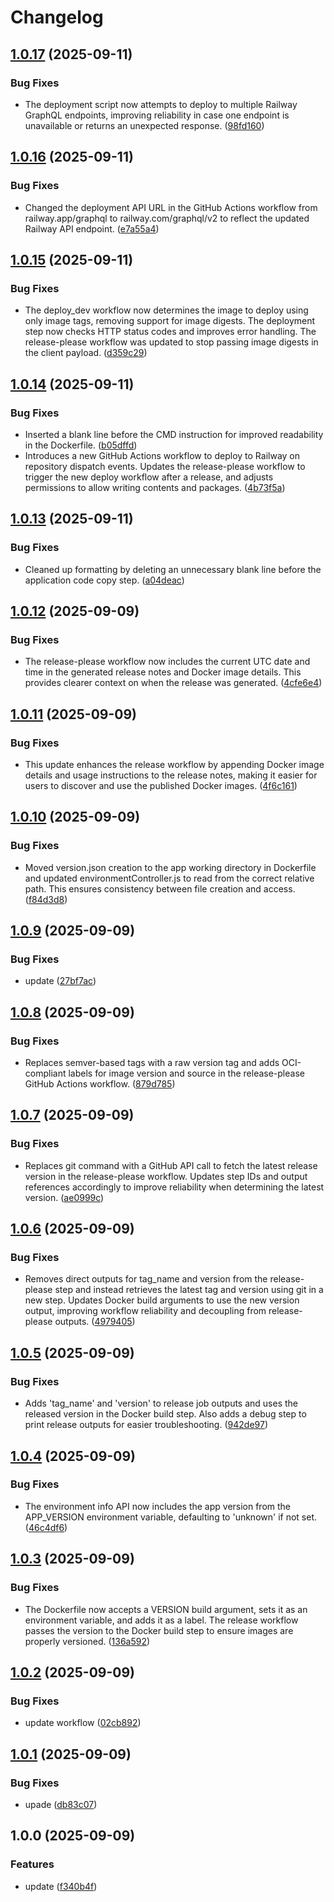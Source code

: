 # Changelog

## [1.0.17](https://github.com/MatiusRock1/hello-world-enviroments/compare/v1.0.16...v1.0.17) (2025-09-11)


### Bug Fixes

* The deployment script now attempts to deploy to multiple Railway GraphQL endpoints, improving reliability in case one endpoint is unavailable or returns an unexpected response. ([98fd160](https://github.com/MatiusRock1/hello-world-enviroments/commit/98fd1605050a704e9f99dbb24b1af382e41eb9a9))

## [1.0.16](https://github.com/MatiusRock1/hello-world-enviroments/compare/v1.0.15...v1.0.16) (2025-09-11)


### Bug Fixes

* Changed the deployment API URL in the GitHub Actions workflow from railway.app/graphql to railway.com/graphql/v2 to reflect the updated Railway API endpoint. ([e7a55a4](https://github.com/MatiusRock1/hello-world-enviroments/commit/e7a55a49d35dcdda8bd2a1128b33abde0f0a5a23))

## [1.0.15](https://github.com/MatiusRock1/hello-world-enviroments/compare/v1.0.14...v1.0.15) (2025-09-11)


### Bug Fixes

* The deploy_dev workflow now determines the image to deploy using only image tags, removing support for image digests. The deployment step now checks HTTP status codes and improves error handling. The release-please workflow was updated to stop passing image digests in the client payload. ([d359c29](https://github.com/MatiusRock1/hello-world-enviroments/commit/d359c292c20c59c28fd41f91162fe9886e642796))

## [1.0.14](https://github.com/MatiusRock1/hello-world-enviroments/compare/v1.0.13...v1.0.14) (2025-09-11)


### Bug Fixes

* Inserted a blank line before the CMD instruction for improved readability in the Dockerfile. ([b05dffd](https://github.com/MatiusRock1/hello-world-enviroments/commit/b05dffdffb42a7ae42af84d4e9b30b43fc122a9e))
* Introduces a new GitHub Actions workflow to deploy to Railway on repository dispatch events. Updates the release-please workflow to trigger the new deploy workflow after a release, and adjusts permissions to allow writing contents and packages. ([4b73f5a](https://github.com/MatiusRock1/hello-world-enviroments/commit/4b73f5ab25ad2a61306f6a3d32254013d1298720))

## [1.0.13](https://github.com/MatiusRock1/hello-world-enviroments/compare/v1.0.12...v1.0.13) (2025-09-11)


### Bug Fixes

* Cleaned up formatting by deleting an unnecessary blank line before the application code copy step. ([a04deac](https://github.com/MatiusRock1/hello-world-enviroments/commit/a04deac57eb0abf87c80833698df24225ef2b8da))

## [1.0.12](https://github.com/MatiusRock1/hello-world-enviroments/compare/v1.0.11...v1.0.12) (2025-09-09)


### Bug Fixes

* The release-please workflow now includes the current UTC date and time in the generated release notes and Docker image details. This provides clearer context on when the release was generated. ([4cfe6e4](https://github.com/MatiusRock1/hello-world-enviroments/commit/4cfe6e4fc3ab8095120f44909f02cf09cce3e92e))

## [1.0.11](https://github.com/MatiusRock1/hello-world-enviroments/compare/v1.0.10...v1.0.11) (2025-09-09)


### Bug Fixes

* This update enhances the release workflow by appending Docker image details and usage instructions to the release notes, making it easier for users to discover and use the published Docker images. ([4f6c161](https://github.com/MatiusRock1/hello-world-enviroments/commit/4f6c161a9078a083ea25d6d70142b844ba5cda87))

## [1.0.10](https://github.com/MatiusRock1/hello-world-enviroments/compare/v1.0.9...v1.0.10) (2025-09-09)


### Bug Fixes

* Moved version.json creation to the app working directory in Dockerfile and updated environmentController.js to read from the correct relative path. This ensures consistency between file creation and access. ([f84d3d8](https://github.com/MatiusRock1/hello-world-enviroments/commit/f84d3d863a5fa589b5843dff09e91872ce2665e5))

## [1.0.9](https://github.com/MatiusRock1/hello-world-enviroments/compare/v1.0.8...v1.0.9) (2025-09-09)


### Bug Fixes

* update ([27bf7ac](https://github.com/MatiusRock1/hello-world-enviroments/commit/27bf7ac6a66859204acc58fc2009c34d473350d9))

## [1.0.8](https://github.com/MatiusRock1/hello-world-enviroments/compare/v1.0.7...v1.0.8) (2025-09-09)


### Bug Fixes

* Replaces semver-based tags with a raw version tag and adds OCI-compliant labels for image version and source in the release-please GitHub Actions workflow. ([879d785](https://github.com/MatiusRock1/hello-world-enviroments/commit/879d785162febe9dd412439966543565c48688cf))

## [1.0.7](https://github.com/MatiusRock1/hello-world-enviroments/compare/v1.0.6...v1.0.7) (2025-09-09)


### Bug Fixes

* Replaces git command with a GitHub API call to fetch the latest release version in the release-please workflow. Updates step IDs and output references accordingly to improve reliability when determining the latest version. ([ae0999c](https://github.com/MatiusRock1/hello-world-enviroments/commit/ae0999c8728c08cf455efd86f49e6d1b309e3ed7))

## [1.0.6](https://github.com/MatiusRock1/hello-world-enviroments/compare/v1.0.5...v1.0.6) (2025-09-09)


### Bug Fixes

* Removes direct outputs for tag_name and version from the release-please step and instead retrieves the latest tag and version using git in a new step. Updates Docker build arguments to use the new version output, improving workflow reliability and decoupling from release-please outputs. ([4979405](https://github.com/MatiusRock1/hello-world-enviroments/commit/4979405e69e4def9133cae7337724196955aa4ad))

## [1.0.5](https://github.com/MatiusRock1/hello-world-enviroments/compare/v1.0.4...v1.0.5) (2025-09-09)


### Bug Fixes

* Adds 'tag_name' and 'version' to release job outputs and uses the released version in the Docker build step. Also adds a debug step to print release outputs for easier troubleshooting. ([942de97](https://github.com/MatiusRock1/hello-world-enviroments/commit/942de97666e2f1eb74252c777ebc3c00ae01d49e))

## [1.0.4](https://github.com/MatiusRock1/hello-world-enviroments/compare/v1.0.3...v1.0.4) (2025-09-09)


### Bug Fixes

* The environment info API now includes the app version from the APP_VERSION environment variable, defaulting to 'unknown' if not set. ([46c4df6](https://github.com/MatiusRock1/hello-world-enviroments/commit/46c4df6e5ad9ba1e7e4983ba12556cc4f6309d8c))

## [1.0.3](https://github.com/MatiusRock1/hello-world-enviroments/compare/v1.0.2...v1.0.3) (2025-09-09)


### Bug Fixes

* The Dockerfile now accepts a VERSION build argument, sets it as an environment variable, and adds it as a label. The release workflow passes the version to the Docker build step to ensure images are properly versioned. ([136a592](https://github.com/MatiusRock1/hello-world-enviroments/commit/136a59260931a7be9f61f576200e48c769057c84))

## [1.0.2](https://github.com/MatiusRock1/hello-world-enviroments/compare/v1.0.1...v1.0.2) (2025-09-09)


### Bug Fixes

* update workflow ([02cb892](https://github.com/MatiusRock1/hello-world-enviroments/commit/02cb892379b24cd83b1b8854c2e7bfe1260facc4))

## [1.0.1](https://github.com/MatiusRock1/hello-world-enviroments/compare/v1.0.0...v1.0.1) (2025-09-09)


### Bug Fixes

* upade ([db83c07](https://github.com/MatiusRock1/hello-world-enviroments/commit/db83c07d4dc9bd83bcb3a01b3b81c156402429b1))

## 1.0.0 (2025-09-09)


### Features

* update ([f340b4f](https://github.com/MatiusRock1/hello-world-enviroments/commit/f340b4f618d05055d9c7d98b885154f5823bd39f))
